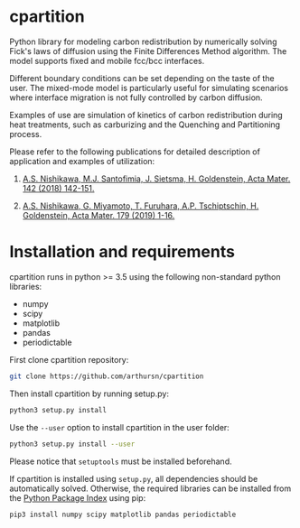 # cpartition

Python library for modeling carbon redistribution by numerically solving Fick's laws of diffusion using the Finite Differences Method algorithm. The model supports fixed and mobile fcc/bcc interfaces. 

Different boundary conditions can be set depending on the taste of the user. The mixed-mode model is particularly useful for simulating scenarios where interface migration is not fully controlled by carbon diffusion.

Examples of use are simulation of kinetics of carbon redistribution during heat treatments, such as carburizing and the Quenching and Partitioning process.

Please refer to the following publications for detailed description of application and examples of utilization:

1. [A.S. Nishikawa, M.J. Santofimia, J. Sietsma, H. Goldenstein, Acta Mater. 142 (2018) 142-151.](https://dx.doi.org/10.1016/j.actamat.2017.09.048)

2. [A.S. Nishikawa, G. Miyamoto, T. Furuhara, A.P. Tschiptschin, H. Goldenstein, Acta Mater. 179 (2019) 1-16.](https://dx.doi.org/10.1016/j.actamat.2019.08.001)

# Installation and requirements

cpartition runs in python >= 3.5 using the following non-standard python libraries:

- numpy
- scipy
- matplotlib
- pandas
- periodictable 

First clone cpartition repository:

```bash
git clone https://github.com/arthursn/cpartition
```

Then install cpartition by running setup.py:

```bash
python3 setup.py install
```

Use the `--user` option to install cpartition in the user folder:

```bash
python3 setup.py install --user
```

Please notice that `setuptools` must be installed beforehand.

If cpartition is installed using `setup.py`, all dependencies should be automatically solved. Otherwise, the required libraries can be installed from the [Python Package Index](https://pypi.org) using pip:

```bash
pip3 install numpy scipy matplotlib pandas periodictable
```
